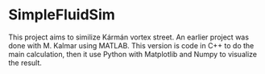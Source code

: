 # SimpleFluidSim

This project aims to similize Kármán vortex street.
An earlier project was done with M. Kalmar using MATLAB.
This version is code in C++ to do the main calculation, then it use Python with Matplotlib and Numpy to visualize the result.
